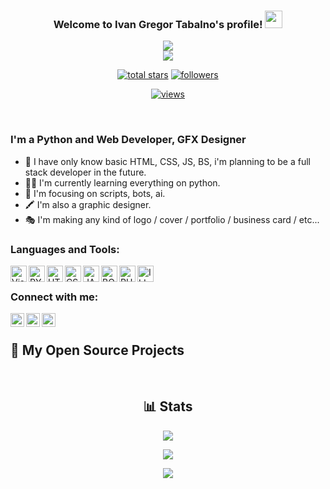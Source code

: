 <h3 align="center">
  Welcome to Ivan Gregor Tabalno's profile!
  <img src="https://media.giphy.com/media/hvRJCLFzcasrR4ia7z/giphy.gif" width="28">
</h3>

<!-- https://readme-typing-svg.herokuapp.com/demo/ -->
<p align="center">
  <a href="https://github.com/DenverCoder1/readme-typing-svg"><img src="https://readme-typing-svg.herokuapp.com?color=%23FFDB58&size=25&center=true&vCenter=true&lines=Python+%26+Website+Developer"></a><br>
  <a href="https://github.com/DenverCoder1/readme-typing-svg"><img src="https://readme-typing-svg.herokuapp.com?color=%23FFDB58&size=25&center=true&vCenter=true&lines=GFX+Designer"></a>
</p>

<!-- View counter - https://github.com/DenverCoder1/Simple-View-Counter -->
<!-- Star counter - https://github.com/idealclover/GitHub-Star-Counter -->
<p align="center">
  <a href="https://github.com/igmt-official?tab=repositories&sort=stargazers">
    <img alt="total stars" title="Total stars on GitHub" src="https://custom-icon-badges.herokuapp.com/badge/dynamic/json?logo=star&color=55960c&labelColor=488207&label=Stars&style=for-the-badge&query=%24.stars&url=https://api.github-star-counter.workers.dev/user/igmt-official"/></a>
  
  <a href="https://github.com/igmt-official?tab=followers">
    <img alt="followers" title="Follow me on Github" src="https://custom-icon-badges.herokuapp.com/github/followers/igmt-official?color=236ad3&labelColor=1155ba&style=for-the-badge&logo=person-add&label=Follow&logoColor=white"/></a>
  </a>
</p>

<!-- src "https://profile-counter.glitch.me/igmt-official/count.svg"> -->
 <!-- src="https://visitor-badge.laobi.icu/badge?page_id=igmt-official.igmt-official"/> -->
 <!-- https://github.com/antonkomarev/github-profile-views-counter -->
<p align="center">
 <a href="https://github.com/igmt-official">
  <img alt="views" title="GitHub profile views" src="https://komarev.com/ghpvc/?username=igmt-official&style=flat-square">
    </a>
  </p>

<br />

### I'm a Python and Web Developer, GFX Designer

- 🔖 I have only know basic HTML, CSS, JS, BS, i'm planning to be a full stack developer in the future.
- 👨‍💻 I'm currently learning everything on python.
- 🤖 I'm focusing on scripts, bots, ai.
- 🖍 I'm also a graphic designer.
- 🎭 I'm making any kind of logo / cover / portfolio / business card / etc...

### Languages and Tools:

<img align="left" alt="Visual Studio Code" width="26px" src="https://i.ibb.co/Cmkj9Jv/Visual-Studio-Code-1-35-icon-svg.png" />
<img align="left" alt="PYTHON" width="26px" src="https://i.ibb.co/MV7pVCD/5848152fcef1014c0b5e4967.png" />
<img align="left" alt="HTML" width="26px" src="https://i.ibb.co/3BqT5zV/html5-logo-31813.png" />
<img align="left" alt="CSS" width="26px" src="https://i.ibb.co/nnGktYY/icons8-css3-550.png" />
<img align="left" alt="JAVASCRIPT" width="26px" src="https://i.ibb.co/QJz4RKQ/javascript-39404.png" />
<img align="left" alt="BOOTSTRAP" width="26px" src="https://i.ibb.co/V96ZMtV/bootstrap-logo.png" />
<img align="left" alt="PHOTOSHOP" width="26px" src="https://i.ibb.co/G3BRMnR/photoshop-png-logo-3085.png" />
<img align="left" alt="ILLUSTRATOR" width="26px" src="https://i.ibb.co/9T7gsn3/Png-Item-1054962.png" />

<br />

### Connect with me:

[<img align="left" alt="igmt-official" width="22px" src="https://i.ibb.co/rZjJYHn/logo-facebookpng-32204.png" />][facebook]
[<img align="left" alt="igmt-official | YouTube" width="22px" src="https://i.ibb.co/brcrgtQ/logo-ig-png-32464.png" />][instagram]
[<img align="left" alt="igmt-official | Twitter" width="22px" src="https://i.ibb.co/ryNchPL/logo-twitter-png-5860.png" />][twitter]

<br />

<!-- Repo info cards - https://github.com/anuraghazra/github-readme-stats -->
<!-- Small repo cards (fork) - https://github.com/DenverCoder1/github-readme-stats -->
## 📘 My Open Source Projects

 </p>

<br />

<h2 align="center">
  📊 Stats
</h2>

<p align="center">
  <a href="https://github.com/igmt-official/?tab=repositories">
    <img src="https://github-readme-stats.vercel.app/api?username=igmt-official&count_private=true&show_icons=true&theme=gruvbox&hide=contribs,prs&hide_border=true"/>
  </a>
</p>

<!-- GitHub Readme Streak Stats - https://github.com/DenverCoder1/github-readme-streak-stats -->
<p align="center">
  <a href="https://github.com/igmt-official/?tab=repositories">
    <img src="https://github-readme-streak-stats.herokuapp.com/?user=igmt-official&theme=gruvbox&hide_border=true"/>
  </a>
</p>

<p align="center">
  <a href="https://github.com/igmt-official/?tab=repositories">
    <img src="https://github-readme-stats.vercel.app/api/top-langs/?username=igmt-official&layout=compact&theme=gruvbox&exclude_repo=igmt-official.github.io&hide_border=true"/>
  </a>
</p>

[facebook]: https://facebook.com/igmt-official
[twitter]: https://twitter.com/igmt-official
[instagram]: https://instagram.com/igmt-official

